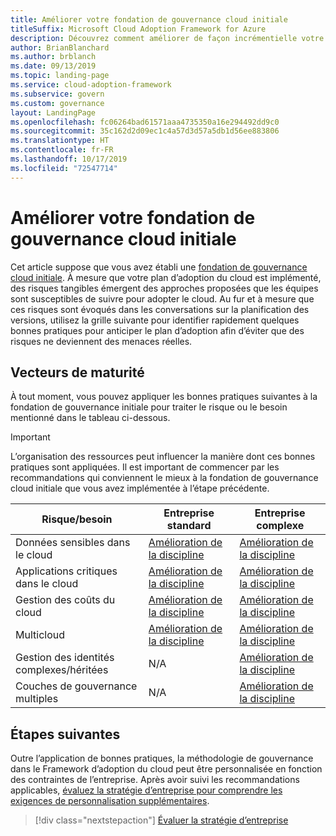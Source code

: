 ```yaml
---
title: Améliorer votre fondation de gouvernance cloud initiale
titleSuffix: Microsoft Cloud Adoption Framework for Azure
description: Découvrez comment améliorer de façon incrémentielle votre fondation de gouvernance cloud initiale.
author: BrianBlanchard
ms.author: brblanch
ms.date: 09/13/2019
ms.topic: landing-page
ms.service: cloud-adoption-framework
ms.subservice: govern
ms.custom: governance
layout: LandingPage
ms.openlocfilehash: fc06264bad61571aaa4735350a16e294492dd9c0
ms.sourcegitcommit: 35c162d2d09ec1c4a57d3d57a5db1d56ee883806
ms.translationtype: HT
ms.contentlocale: fr-FR
ms.lasthandoff: 10/17/2019
ms.locfileid: "72547714"
---
```

# <a name="improve-your-initial-cloud-governance-foundation"></a>Améliorer votre fondation de gouvernance cloud initiale

Cet article suppose que vous avez établi une [fondation de gouvernance cloud initiale](./initial-foundation.md). À mesure que votre plan d’adoption du cloud est implémenté, des risques tangibles émergent des approches proposées que les équipes sont susceptibles de suivre pour adopter le cloud. Au fur et à mesure que ces risques sont évoqués dans les conversations sur la planification des versions, utilisez la grille suivante pour identifier rapidement quelques bonnes pratiques pour anticiper le plan d’adoption afin d’éviter que des risques ne deviennent des menaces réelles.

## <a name="maturity-vectors"></a>Vecteurs de maturité

À tout moment, vous pouvez appliquer les bonnes pratiques suivantes à la fondation de gouvernance initiale pour traiter le risque ou le besoin mentionné dans le tableau ci-dessous.

> [!IMPORTANT]
> L’organisation des ressources peut influencer la manière dont ces bonnes pratiques sont appliquées. Il est important de commencer par les recommandations qui conviennent le mieux à la fondation de gouvernance cloud initiale que vous avez implémentée à l’étape précédente.

|Risque/besoin | Entreprise standard | Entreprise complexe |
|---|---|---|
|Données sensibles dans le cloud|[Amélioration de la discipline](./guides/standard/security-baseline-improvement.md)|[Amélioration de la discipline](./guides/complex/security-baseline-improvement.md)|
|Applications critiques dans le cloud|[Amélioration de la discipline](./guides/standard/resource-consistency-improvement.md)|[Amélioration de la discipline](./guides/complex/resource-consistency-improvement.md)|
|Gestion des coûts du cloud|[Amélioration de la discipline](./guides/standard/cost-management-improvement.md)|[Amélioration de la discipline](./guides/complex/cost-management-improvement.md)|
|Multicloud|[Amélioration de la discipline](./guides/standard/multicloud-improvement.md)|[Amélioration de la discipline](./guides/complex/multicloud-improvement.md)|
|Gestion des identités complexes/héritées|N/A|[Amélioration de la discipline](./guides/complex/identity-baseline-improvement.md)|
|Couches de gouvernance multiples|N/A|[Amélioration de la discipline](./guides/complex/multiple-layers-of-governance.md)|

## <a name="next-steps"></a>Étapes suivantes

Outre l’application de bonnes pratiques, la méthodologie de gouvernance dans le Framework d’adoption du cloud peut être personnalisée en fonction des contraintes de l’entreprise. Après avoir suivi les recommandations applicables, [évaluez la stratégie d’entreprise pour comprendre les exigences de personnalisation supplémentaires](./corporate-policy.md).

> [!div class="nextstepaction"]
> [Évaluer la stratégie d’entreprise](./corporate-policy.md)
